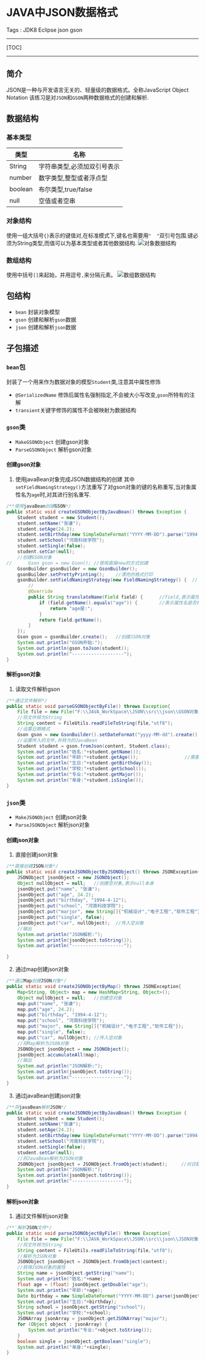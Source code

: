 # JAVA中JSON数据格式

Tags : JDK8 Eclipse json gson

---

[TOC]

---

## 简介
JSON是一种与开发语言无关的、轻量级的数据格式。全称JavaScript Object Notation
该练习是对`JSON`和`GSON`两种数据格式的创建和解析.


## 数据结构

### 基本类型

| 类型    | 名称                        |
| ------- | --------------------------- |
| String  | 字符串类型,必须加双引号表示 |
| number  | 数字类型,整型或者浮点型     |
| boolean | 布尔类型,true/false         |
| null    |  空值或者空串 |

### 对象结构
使用一组大括号`{}`表示的键值对,在标准模式下,键名也需要用`"  "`双引号包围.键必须为String类型,而值可以为基本类型或者其他数据结构.
![对象数据结构][1]
### 数组结构
使用中括号`[]`来起始，并用逗号`,`来分隔元素。
![数组数据结构][2]

## 包结构

* `bean`  封装对象模型
* `gson`  创建和解析`gson`数据
* `json`   创建和解析`json`数据

## 子包描述

### `bean`包
封装了一个用来作为数据对象的模型`Student`类,注意其中属性修饰

 - `@SerializedName` 修饰后属性名强制指定,不会被大小写改变,`gson`所特有的注解
 - `transient`关键字修饰的属性不会被映射为数据结构

### `gson`类
- `MakeGSONObject` 创建gson对象
- `ParseGSONObject` 解析gson对象

#### 创建gson对象

 1. 使用javaBean对象完成JSON数据结构的创建
其中`setFieldNamingStrategy()`方法重写了对gson对象的键的名称重写,当对象属性名为`age`时,对其进行别名重写.

``` java
/**使用javaBean创建GSON*/
public static void createGSONObjectByJavaBean() throws Exception {
	Student student = new Student();
	student.setName("张谦");
	student.setAge(24.2);
	student.setBirthday(new SimpleDateFormat("YYYY-MM-DD").parse("1994-04-12"));	//日期转换
	student.setSchool("河南科技学院");
	student.setSingle(false);
	student.setCar(null);
	//创建GSON对象
//		Gson gson = new Gson();	//使用直接new的方式创建
	GsonBuilder gsonBuilder = new GsonBuilder();
	gsonBuilder.setPrettyPrinting();	//漂亮的格式打印
	gsonBuilder.setFieldNamingStrategy(new FieldNamingStrategy() {	//
		//
		@Override
		public String translateName(Field field) {		//field,表示属性名
			if (field.getName().equals("age")) {		//表示属性名是否相等
				return "age是:";
			}
			return field.getName();
		}
	});
	Gson gson = gsonBuilder.create();	//创建JSON对象
	System.out.println("GSON开始:");
	System.out.println(gson.toJson(student));
	System.out.println("-------------------");
}
```

#### 解析gson对象

 1. 读取文件解析gson

``` java
/**通过文件解析*/
public static void parseGSONObjectByFile() throws Exception{
	File file = new File("F:\\JAVA_WorkSpace\\JSON\\src\\json\\GSON对象.gson");	//文件的地址
	//将文件转为String
	String content = FileUtils.readFileToString(file,"utf8");
	//设置日期格式
	Gson gson = new GsonBuilder().setDateFormat("yyyy-MM-dd").create();	//日期格式
	//设置传入的文件,并转为的JavaBean
	Student student = gson.fromJson(content, Student.class);
	System.out.println("姓名:"+student.getName());
	System.out.println("年龄:"+student.getAge());					//需要大小写一致,并在JavaBean中声明的
	System.out.println("生日:"+student.getBirthday());
	System.out.println("学校:"+student.getSchool());
	System.out.println("专业:"+student.getMajor());
	System.out.println("单身:"+student.isSingle());
}
```


### `json`类
- `MakeJSONObject` 创建json对象
- `ParseJSONObject` 解析json对象

#### 创建json对象

 1. 直接创建json对象

``` java
/**直接创建JSON对象*/
public static void createJSONObjectByJSONObject() throws JSONException{
	JSONObject jsonObject = new JSONObject();
	Object nullObject = null;	//创建空对象,表示null本身
	jsonObject.put("name", "张谦");
	jsonObject.put("age", 24.2);
	jsonObject.put("birthday", "1994-4-12");
	jsonObject.put("school", "河南科技学院");
	jsonObject.put("marjor", new String[]{"机械设计","电子工程","软件工程"});
	jsonObject.put("single", false);
	jsonObject.put("car", nullObject);	//传入空对象
	//输出
	System.out.println("JSON解析:");
	System.out.println(jsonObject.toString());
	System.out.println("-------------------");

}
```

 2. 通过map创建json对象

``` java
/**通过Map创建JSON对象*/
public static void createJSONObjectByMap() throws JSONException{
	Map<String, Object> map = new HashMap<String, Object>();
	Object nullObject = null;	//创建空对象
	map.put("name", "张谦");
	map.put("age", 24.2);
	map.put("birthday", "1994-4-12");
	map.put("school", "河南科技学院");
	map.put("major", new String[]{"机械设计","电子工程","软件工程"});
	map.put("single", false);
	map.put("car", nullObject);	//传入空对象
	//将Map解析为JSON对象
	JSONObject jsonObject = new JSONObject();
	jsonObject.accumulateAll(map);
	//输出
	System.out.println("JSON解析:");
	System.out.println(jsonObject.toString());
	System.out.println("-------------------");
}	
```

 3. 通过javaBean创建json对象

``` java
/**将javaBean解析JSON*/
public static void createJSONObjectByJavaBean() throws Exception {
	Student student = new Student();
	student.setName("张谦");
	student.setAge(24.2);
	student.setBirthday(new SimpleDateFormat("YYYY-MM-DD").parse("1994-04-12"));	
	student.setSchool("河南科技学院");
	student.setSingle(false);
	student.setCar(null);
	//将JavaBean解析为JSON对象
	JSONObject jsonObject = JSONObject.fromObject(student);		//对日期支持不好	
	System.out.println("JSON解析:");
	System.out.println(jsonObject.toString());
	System.out.println("-------------------");
}
```

#### 解析json对象

 1. 通过文件解析json对象

``` java
/**ʹ解析JSON文件*/
public static void parseJSONObjectByFile() throws Exception{
	File file = new File("F:\\JAVA_WorkSpace\\JSON\\src\\json\\JSON对象.json");	//传入文件
	//将文件转为String
	String content = FileUtils.readFileToString(file,"utf8");
	//解析为JSON对象
	JSONObject jsonObject = JSONObject.fromObject(content);
	//获得JSON对象的属性
	String name = jsonObject.getString("name");
	System.out.println("姓名:"+name);
	float age = (float) jsonObject.getDouble("age");
	System.out.println("年龄:"+age);
	Date birthday = new SimpleDateFormat("YYYY-MM-DD").parse(jsonObject.getString("birthday"));
	System.out.println("生日:"+birthday);
	String school = jsonObject.getString("school");
	System.out.println("学校:"+school);
	JSONArray jsonArray = jsonObject.getJSONArray("major");
	for (Object object : jsonArray) {
		System.out.println("专业:"+object.toString());
	}
	boolean single = jsonObject.getBoolean("single");
	System.out.println("单身:"+single);
}
```


  [1]: https://raw.githubusercontent.com/jionjion/Picture_Space/master/WorkSpace/Java/javaBase/json-01.png
  [2]: https://raw.githubusercontent.com/jionjion/Picture_Space/master/WorkSpace/Java/javaBase/json-02.png